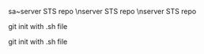 sa~server STS repo
\nserver STS repo
\nserver STS repo

git init with .sh file


git init with .sh file

